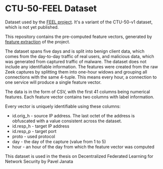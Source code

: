 # CTU-50-FEEL Dataset

Dataset used by the [FEEL project](https://github.com/stratosphereips/feel_project). 
It's a variant of the CTU-50-v1 dataset, which is not yet published.

This repository contains the pre-computed feature vectors, 
generated by [feature extraction](https://github.com/stratosphereips/feel_project/tree/main/preprocessing) 
of the project.

The dataset spans five days and is split into benign client data, which comes from the day-to-day traffic of real users,
and malicious data, which was generated from captured traffic of malware. 
The dataset does not include any identifiable information. The features were created from the raw Zeek captures 
by splitting them into one-hour widows and grouping all connections with the same 4-tuple.
This means every hour, a connection to one service will produce a single feature vector. 

The data is in the form of CSV, with the first 41 columns being numerical features. Each feature vector contains 
two columns with label information. 

Every vector is uniquely identifiable using these columns:
* id.orig_h - source IP address. The last octet of the address is obfuscated with a value consistent across the dataset.
* id.resp_h - target IP address
* id.resp_p - target port
* proto - used protocol
* day - the day of the capture (value from 1 to 5)
* hour - an hour of the day from which the feature vector was computed

This dataset is used in the thesis on Decentralized Federated Learning for
Network Security by Pavel Janata
